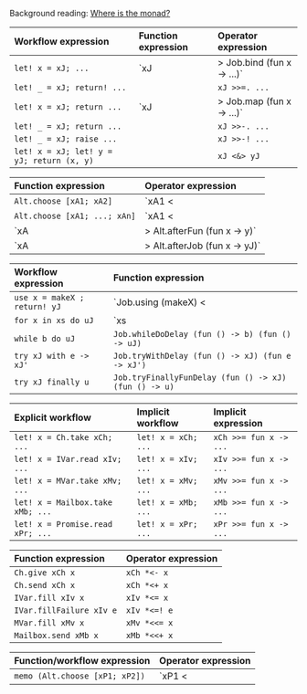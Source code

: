 Background reading: [Where is the monad?](http://www.quanttec.com/fparsec/users-guide/where-is-the-monad.html)

 Workflow expression                      | Function expression                | Operator expression
:---------------------------------------- |:---------------------------------- |:----------------------------
`let! x = xJ; ...`                        | `xJ |> Job.bind (fun x -> ...)`    | `xJ >>= fun x -> ...`
`let! _ = xJ; return! ...`                |                                    | `xJ >>=. ...`
`let! x = xJ; return ...`                 | `xJ |> Job.map (fun x -> ...)`     | `xJ >>- fun x -> ...`
`let! _ = xJ; return ...`                 |                                    | `xJ >>-. ...`
`let! _ = xJ; raise ...`                  |                                    | `xJ >>-! ...`
`let! x = xJ; let! y = yJ; return (x, y)` |                                    | `xJ <&> yJ`

 Function expression               | Operator expression
:--------------------------------- |:-------------------------
`Alt.choose [xA1; xA2]`            | `xA1 <|> xA2`
`Alt.choose [xA1; ...; xAn]`       | `xA1 <|> ... <|> xAn`
`xA |> Alt.afterFun (fun x -> y)`  | `xA ^-> fun x -> y`
`xA |> Alt.afterJob (fun x -> yJ)` | `xA ^=> fun x -> yJ`

 Workflow expression         | Function expression
:--------------------------- |:----------------------------------------------------------
`use x = makeX ; return! yJ` | `Job.using (makeX) <| fun x -> yJ`
`for x in xs do uJ`          | `xs |> Seq.iterJob (fun x -> uJ)`
`while b do uJ`              | `Job.whileDoDelay (fun () -> b) (fun () -> uJ)`
`try xJ with e -> xJ'`       | `Job.tryWithDelay (fun () -> xJ) (fun e -> xJ')`
`try xJ finally u`           | `Job.tryFinallyFunDelay (fun () -> xJ) (fun () -> u)`

 Explicit workflow               | Implicit workflow   | Implicit expression
:------------------------------- |:------------------- |:-----------------------------
`let! x = Ch.take xCh; ...`      | `let! x = xCh; ...` | `xCh >>= fun x -> ...`
`let! x = IVar.read xIv; ...`    | `let! x = xIv; ...` | `xIv >>= fun x -> ...`
`let! x = MVar.take xMv; ...`    | `let! x = xMv; ...` | `xMv >>= fun x -> ...`
`let! x = Mailbox.take xMb; ...` | `let! x = xMb; ...` | `xMb >>= fun x -> ...`
`let! x = Promise.read xPr; ...` | `let! x = xPr; ...` | `xPr >>= fun x -> ...`

 Function expression     | Operator expression
:----------------------- |:----------------------
`Ch.give xCh x`          | `xCh *<- x`
`Ch.send xCh x`          | `xCh *<+ x`
`IVar.fill xIv x`        | `xIv *<= x`
`IVar.fillFailure xIv e` | `xIv *<=! e`
`MVar.fill xMv x`        | `xMv *<<= x`
`Mailbox.send xMb x`     | `xMb *<<+ x`

 Function/workflow expression    | Operator expression
:------------------------------- |:----------------------------
`memo (Alt.choose [xP1; xP2])`   | `xP1 <|>* xP2`
